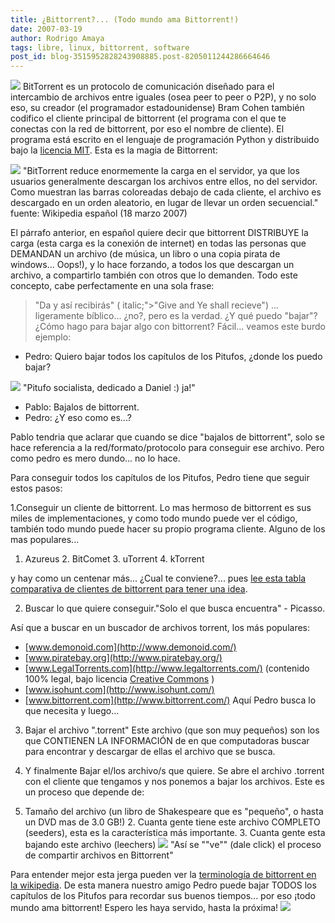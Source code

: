 ```yaml
---
title: ¿Bittorrent?... (Todo mundo ama Bittorrent!)
date: 2007-03-19
author: Rodrigo Amaya
tags: libre, linux, bittorrent, software
post_id: blog-3515952828243908885.post-8205011244286664646
---
```


[![](http://bp1.blogger.com/_ayvorITawE4/Rf62CsU_3bI/AAAAAAAAALo/_QyRSjVFftQ/s400/bittorrent_logo.gif)](http://bp1.blogger.com/_ayvorITawE4/Rf62CsU_3bI/AAAAAAAAALo/_QyRSjVFftQ/s1600-h/bittorrent_logo.gif) BitTorrent es un protocolo de comunicación diseñado
para el intercambio de archivos entre iguales (osea peer to peer o P2P), y no solo eso, su creador (el programador estadounidense) Bram Cohen también codifico el cliente principal de bittorrent (el programa con el que te conectas con la red de bittorrent, por eso el nombre de cliente). El programa está escrito en el lenguaje de programación Python y distribuido bajo la [licencia MIT](http://es.wikipedia.org/wiki/Licencia_MIT). Esta es la magia de Bittorrent:

[![](http://bp2.blogger.com/_ayvorITawE4/Rf6r_8U_3ZI/AAAAAAAAALY/RSPe-GYyKgw/s400/Torrentcomp_small.gif)](http://bp2.blogger.com/_ayvorITawE4/Rf6r_8U_3ZI/AAAAAAAAALY/RSPe-GYyKgw/s1600-h/Torrentcomp_small.gif)
"BitTorrent reduce enormemente la carga en el
servidor, ya que los usuarios generalmente descargan los archivos entre ellos, no del servidor. Como muestran las barras coloreadas debajo de cada cliente, el archivo es descargado en un orden aleatorio, en lugar de llevar un orden secuencial." fuente: Wikipedia español (18 marzo 2007)

El párrafo anterior, en español quiere decir que bittorrent DISTRIBUYE la carga (esta carga es la conexión de internet) en todas las personas que DEMANDAN un archivo (de música, un libro o una copia pirata de windows... Oops!), y lo hace forzando, a todos los que descargan un archivo, a compartirlo también con otros que lo demanden. Todo este concepto, cabe perfectamente en una sola frase:

> "Da y así recibirás" ( italic;">"Give and Ye shall recieve")
... ligeramente bíblico... ¿no?, pero es la verdad. ¿Y qué puedo "bajar"? ¿Cómo hago para bajar algo con bittorrent? Fácil... veamos este burdo ejemplo:

- Pedro: Quiero bajar todos los capítulos de los Pitufos, ¿donde los puedo bajar?

[![](http://bp2.blogger.com/_ayvorITawE4/Rf6098U_3aI/AAAAAAAAALg/N2nF_venEnQ/s400/21784_clip_image002.jpg)](http://bp2.blogger.com/_ayvorITawE4/Rf6098U_3aI/AAAAAAAAALg/N2nF_venEnQ/s1600-h/21784_clip_image002.jpg)
"Pitufo socialista, dedicado a Daniel :)
ja!"

- Pablo: Bajalos de bittorrent.
- Pedro: ¿Y eso como es...?

Pablo tendria que aclarar que cuando se dice "bajalos de bittorrent", solo se hace referencia a la red/formato/protocolo para conseguir ese archivo. Pero como pedro es mero dundo... no lo hace.

Para conseguir todos los capítulos de los Pitufos, Pedro tiene que seguir estos pasos:

1.Conseguir un cliente de bittorrent. Lo mas hermoso de bittorrent es sus miles de implementaciones, y como todo mundo puede ver el código, también todo mundo puede hacer su propio programa cliente. Alguno de los mas populares...

1. Azureus 2. BitComet 3. uTorrent 4. kTorrent

y hay como un centenar más... ¿Cual te conviene?... pues [lee esta tabla comparativa de clientes de bittorrent para tener una idea](http://es.wikipedia.org/wiki/Comparaci%C3%B3n_de_clientes_BitTorrent).

2. Buscar lo que quiere conseguir."Solo el que busca encuentra" - Picasso.

Así que a buscar en un buscador de archivos torrent, los más populares:

- [www.demonoid.com](http://www.demonoid.com/)
- [www.piratebay.org](http://www.piratebay.org/)
- [www.LegalTorrents.com](http://www.legaltorrents.com/) (contenido 100% legal, bajo licencia [Creative Commons](http://rodrigoamaya.blogspot.com/2007/03/creative-commons-30.html) )
- [www.isohunt.com](http://www.isohunt.com/)
- [www.bittorrent.com](http://www.bittorrent.com/)
Aquí Pedro busca lo que necesita y luego...

3. Bajar el archivo ".torrent" Este archivo (que son muy pequeños) son los que CONTIENEN LA INFORMACIÓN de en que computadoras buscar para encontrar y descargar de ellas el archivo que se busca.

4. Y finalmente Bajar el/los archivo/s que quiere. Se abre el archivo .torrent con el cliente que tengamos y nos ponemos a bajar los archivos. Este es un proceso que depende de:

1. Tamaño del archivo (un libro de Shakespeare que es "pequeño", o hasta un DVD mas de 3.0 GB!) 2. Cuanta gente tiene este archivo COMPLETO (seeders), esta es la característica más importante. 3. Cuanta gente esta bajando este archivo (leechers)
[![](http://bp2.blogger.com/_ayvorITawE4/Rf62u8U_3cI/AAAAAAAAALw/SmQaomYyL9s/s400/bittorrentanimationcp0.gif)](http://bp2.blogger.com/_ayvorITawE4/Rf62u8U_3cI/AAAAAAAAALw/SmQaomYyL9s/s1600-h/bittorrentanimationcp0.gif)
"Así se ""ve"" (dale click) el proceso de
compartir archivos en Bittorrent"

Para entender mejor esta jerga pueden ver la [terminología de bittorrent en la wikipedia](http://es.wikipedia.org/wiki/Bittorrent#Terminolog.C3.ADa). De esta manera nuestro amigo Pedro puede bajar TODOS los capítulos de los Pitufos para recordar sus buenos tiempos... por eso ¡todo mundo ama bittorrent! Espero les haya servido, hasta la próxima!
![](http://bp0.blogger.com/_ayvorITawE4/Rf63tcU_3dI/AAAAAAAAAL4/l-zCjlIB4A4/s400/lospitufos.jpg)